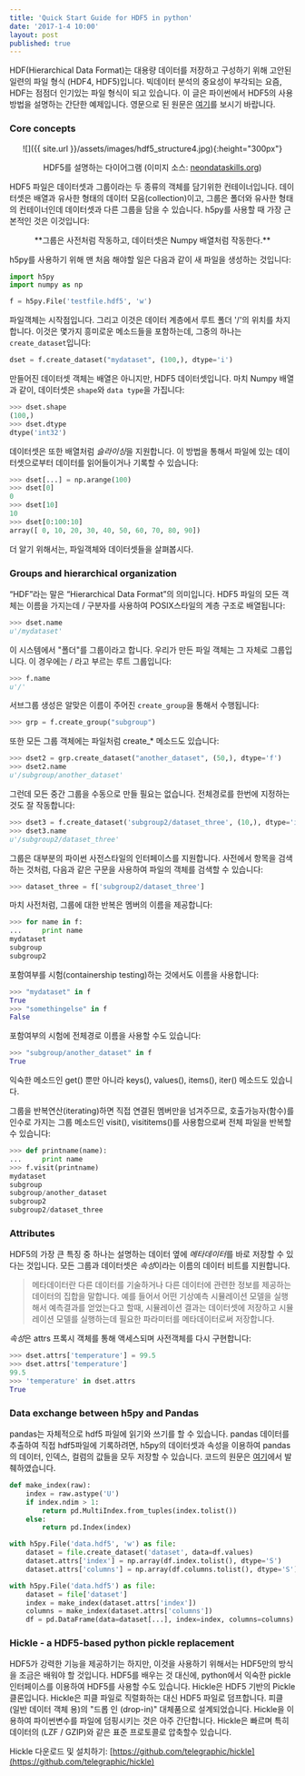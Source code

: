 ```yaml
---
title: 'Quick Start Guide for HDF5 in python'
date: '2017-1-4 10:00'
layout: post
published: true
---
```


HDF(Hierarchical Data Format)는 대용량 데이터를 저장하고 구성하기 위해 고안된 일련의 파일 형식 (HDF4, HDF5)입니다. 빅데이터 분석의 중요성이 부각되는 요즘, HDF는 점점더 인기있는 파일 형식이 되고 있습니다. 이 글은 파이썬에서 HDF5의 사용방법을 설명하는 간단한 예제입니다. 영문으로 된 원문은 [여기](http://docs.h5py.org/en/latest/quick.html)를 보시기 바랍니다.

### Core concepts

<div style="text-align:center" markdown="1">
![]({{ site.url }}/assets/images/hdf5_structure4.jpg){:height="300px"}

HDF5를 설명하는 다이어그램 (이미지 소스: [neondataskills.org](http://neondataskills.org))
</div>

HDF5 파일은 데이터셋과 그룹이라는 두 종류의 객체를 담기위한 컨테이너입니다. 데이터셋은 배열과 유사한 형태의 데이터 모음(collection)이고, 그룹은 폴더와 유사한 형태의 컨테이너인데 데이터셋과 다른 그룹을 담을 수 있습니다. h5py를 사용할 때 가장 근본적인 것은 이것입니다:

<div style="text-align:center" markdown="1">
**그룹은 사전처럼 작동하고, 데이터셋은 Numpy 배열처럼 작동한다.**
</div>

h5py를 사용하기 위해 맨 처음 해야할 일은 다음과 같이 새 파일을 생성하는 것입니다:

```python
import h5py
import numpy as np

f = h5py.File('testfile.hdf5', 'w')
```

파일객체는 시작점입니다. 그리고 이것은 데이터 계층에서 루트 폴더 '/'의 위치를 차지합니다. 이것은 몇가지 흥미로운 메소드들을 포함하는데, 그중의 하나는 `create_dataset`입니다:

```python
dset = f.create_dataset("mydataset", (100,), dtype='i')
```

만들어진 데이터셋 객체는 배열은 아니지만, HDF5 데이터셋입니다. 마치 Numpy 배열과 같이, 데이터셋은 `shape`와 `data type`을 가집니다:

```python
>>> dset.shape
(100,)
>>> dset.dtype
dtype('int32')
```

데이터셋은 또한 배열처럼 *슬라이싱*을 지원합니다. 이 방법을 통해서 파일에 있는 데이터셋으로부터 데이터를 읽어들이거나 기록할 수 있습니다:

```python
>>> dset[...] = np.arange(100)
>>> dset[0]
0
>>> dset[10]
10
>>> dset[0:100:10]
array([ 0, 10, 20, 30, 40, 50, 60, 70, 80, 90])
```

더 알기 위해서는, 파일객체와 데이터셋들을 살펴봅시다.

### Groups and hierarchical organization

“HDF”라는 말은 “Hierarchical Data Format”의 의미입니다. HDF5 파일의 모든 객체는 이름을 가지는데 / 구분자를 사용하여 POSIX스타일의 계층 구조로 배열됩니다:

```python
>>> dset.name
u'/mydataset'
```

이 시스템에서 "폴더"를 그룹이라고 합니다. 우리가 만든 파일 객체는 그 자체로 그룹입니다. 이 경우에는 / 라고 부르는 루트 그룹입니다:

```python
>>> f.name
u'/'
```

서브그룹 생성은 알맞은 이름이 주어진 `create_group`을 통해서 수행됩니다:

```python
>>> grp = f.create_group("subgroup")
```

또한 모든 그룹 객체에는 파일처럼 create_* 메소드도 있습니다:

```python
>>> dset2 = grp.create_dataset("another_dataset", (50,), dtype='f')
>>> dset2.name
u'/subgroup/another_dataset'
```

그런데 모든 중간 그룹을 수동으로 만들 필요는 없습니다. 전체경로를 한번에 지정하는 것도 잘 작동합니다:

```python
>>> dset3 = f.create_dataset('subgroup2/dataset_three', (10,), dtype='i')
>>> dset3.name
u'/subgroup2/dataset_three'
```

그룹은 대부분의 파이썬 사전스타일의 인터페이스를 지원합니다. 사전에서 항목을 검색하는 것처럼, 다음과 같은 구문을 사용하여 파일의 객체를 검색할 수 있습니다:

```python
>>> dataset_three = f['subgroup2/dataset_three']
```

마치 사전처럼, 그룹에 대한 반복은 멤버의 이름을 제공합니다:

```python
>>> for name in f:
...     print name
mydataset
subgroup
subgroup2
```

포함여부를 시험(containership testing)하는 것에서도 이름을 사용합니다:

```python
>>> "mydataset" in f
True
>>> "somethingelse" in f
False
```

포함여부의 시험에 전체경로 이름을 사용할 수도 있습니다:

```python
>>> "subgroup/another_dataset" in f
True
```

익숙한 메소드인 get() 뿐만 아니라 keys(), values(), items(), iter() 메소드도 있습니다.

그룹을 반복연산(iterating)하면 직접 연결된 멤버만을 넘겨주므로, 호출가능자(함수)를 인수로 가지는 그룹 메소드인 visit(), visititems()를 사용함으로써 전체 파일을 반복할수 있습니다:

```python
>>> def printname(name):
...     print name
>>> f.visit(printname)
mydataset
subgroup
subgroup/another_dataset
subgroup2
subgroup2/dataset_three
```

### Attributes

HDF5의 가장 큰 특징 중 하나는 설명하는 데이터 옆에 *메타데이터*를 바로 저장할 수 있다는 것입니다. 모든 그룹과 데이터셋은 *속성*이라는 이름의 데이터 비트를 지원합니다.

> 메타데이터란 다른 데이터를 기술하거나 다른 데이터에 관련한 정보를 제공하는 데이터의 집합을 말합니다. 예를 들어서 어떤 기상예측 시뮬레이션 모델을 실행해서 예측결과를 얻었는다고 할때, 시뮬레이션 결과는 데이터셋에 저장하고 시뮬레이션 모델를 실행하는데 필요한 파라미터를 메타데이터로써 저장합니다.

*속성*은 attrs 프록시 객체를 통해 액세스되며 사전객체를 다시 구현합니다:

```python
>>> dset.attrs['temperature'] = 99.5
>>> dset.attrs['temperature']
99.5
>>> 'temperature' in dset.attrs
True
```

### Data exchange between h5py and Pandas

pandas는 자체적으로 hdf5 파일에 읽기와 쓰기를 할 수 있습니다. pandas 데이터를 추출하여 직접 hdf5파일에 기록하려면, h5py의 데이터셋과 속성을 이용하여 pandas의 데이터, 인덱스, 컬럼의 값들을 모두 저장할 수 있습니다. 코드의 원문은 [여기](https://gist.github.com/RobbieClarken/9ea7ceaaa3765f536d95)에서 발췌하였습니다. 

```python
def make_index(raw):
    index = raw.astype('U')
    if index.ndim > 1:
        return pd.MultiIndex.from_tuples(index.tolist())
    else:
        return pd.Index(index)

with h5py.File('data.hdf5', 'w') as file:
    dataset = file.create_dataset('dataset', data=df.values)
    dataset.attrs['index'] = np.array(df.index.tolist(), dtype='S')
    dataset.attrs['columns'] = np.array(df.columns.tolist(), dtype='S')

with h5py.File('data.hdf5') as file:
    dataset = file['dataset']
    index = make_index(dataset.attrs['index'])
    columns = make_index(dataset.attrs['columns'])
    df = pd.DataFrame(data=dataset[...], index=index, columns=columns)
```

### Hickle - a HDF5-based python pickle replacement 

HDF5가 강력한 기능을 제공하기는 하지만, 이것을 사용하기 위해서는 HDF5만의 방식을 조금은 배워야 할 것입니다. HDF5를 배우는 것 대신에, python에서 익숙한 pickle 인터페이스를 이용하여 HDF5를 사용할 수도 있습니다. Hickle은 HDF5 기반의 Pickle 클론입니다. Hickle은 피클 파일로 직렬화하는 대신 HDF5 파일로 덤프합니다. 피클 (일반 데이터 객체 용)의 "드롭 인 (drop-in)" 대체품으로 설계되었습니다. Hickle을 이용하여 파이썬변수를 파일에 덤핑시키는 것은 아주 간단합니다. Hickle은 빠르며 특히 데이터의 (LZF / GZIP)와 같은 표준 프로토콜로 압축할수 있습니다. 

Hickle 다운로드 및 설치하기: [https://github.com/telegraphic/hickle](https://github.com/telegraphic/hickle)

